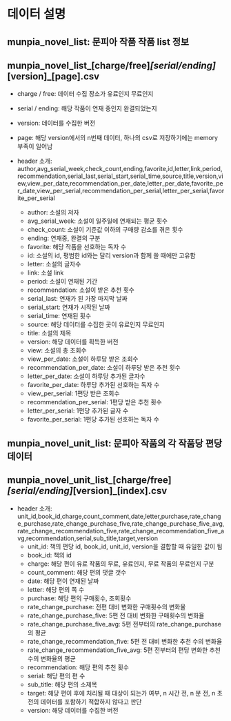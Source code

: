 # 데이터 설명

## munpia_novel_list: 문피아 작품 작품 list 정보
## munpia_novel_list_[charge/free]_[serial/ending]_[version]_[page].csv
- charge / free: 데이터 수집 장소가 유료인지 무료인지
- serial / ending: 해당 작품이 연재 중인지 완결되었는지
- version: 데이터를 수집한 버전
- page: 해당 version에서의 n번째 데이터, 하나의 csv로 저장하기에는 memory 부족이 일어남

- header 소개: author,avg_serial_week,check_count,ending,favorite,id,letter,link,period,recommendation,serial_last,serial_start,serial_time,source,title,version,view,view_per_date,recommendation_per_date,letter_per_date,favorite_per_date,view_per_serial,recommendation_per_serial,letter_per_serial,favorite_per_serial
    - author: 소설의 저자
    - avg_serial_week: 소설이 일주일에 연재되는 평균 횟수
    - check_count: 소설이 기준값 이하의 구매량 감소를 겪은 횟수
    - ending: 연재중, 완결의 구분
    - favorite: 해당 작품을 선호하는 독자 수
    - id: 소설의 id, 평범한 id와는 달리 version과 함께 쓸 때에만 고유함
    - letter: 소설의 글자수
    - link: 소설 link
    - period: 소설이 연재된 기간
    - recommendation: 소설이 받은 추천 횟수
    - serial_last: 연재가 된 가장 마지막 날짜
    - serial_start: 연재가 시작된 날짜
    - serial_time: 연재된 횟수
    - source: 해당 데이터를 수집한 곳이 유료인지 무료인지
    - title: 소설의 제목
    - version: 해당 데이터를 획득한 버전
    - view: 소설의 총 조회수
    - view_per_date: 소설이 하루당 받은 조회수
    - recommendation_per_date: 소설이 하루당 받은 추천 횟수
    - letter_per_date: 소설이 하루당 추가된 글자수
    - favorite_per_date: 하루당 추가된 선호하는 독자 수
    - view_per_serial: 1편당 받은 조회수
    - recommendation_per_serial: 1편당 받은 추천 횟수
    - letter_per_serial: 1편당 추가된 글자 수
    - favorite_per_serial: 1편당 추가된 선호하는 독자 수  

## munpia_novel_unit_list: 문피아 작품의 각 작품당 편당 데이터
## munpia_novel_unit_list_[charge/free]_[serial/ending]_[version]_[index].csv

- header 소개: unit_id,book_id,charge,count_comment,date,letter,purchase,rate_change_purchase,rate_change_purchase_five,rate_change_purchase_five_avg,rate_change_recommendation_five,rate_change_recommendation_five_avg,recommendation,serial,sub_title,target,version
    - unit_id: 책의 편당 id, book_id, unit_id, version을 결합할 때 유일한 값이 됨
    - book_id: 책의 id
    - charge: 해당 편이 유료 작품의 무료, 유료인지, 무료 작품의 무료인지 구분
    - count_comment: 해당 편의 댓글 갯수
    - date: 해당 편이 연재된 날짜
    - letter: 해당 편의 쪽 수
    - purchase: 해당 편의 구매횟수, 조회횟수
    - rate_change_purchase: 전편 대비 변화한 구매횟수의 변화율
    - rate_change_purchase_five: 5편 전 대비 변화한 구매횟수의 변화율
    - rate_change_purchase_five_avg: 5편 전부터의 rate_change_purchase의 평균
    - rate_change_recommendation_five: 5편 전 대비 변화한 추천 수의 변화율
    - rate_change_recommendation_five_avg: 5편 전부터의 편당 변화한 추천 수의 변화율의 평균
    - recommendation: 해당 편의 추천 횟수
    - serial: 해당 편의 편 수
    - sub_title: 해당 편의 소제목
    - target: 해당 편이 후에 처리될 때 대상이 되는가 여부, n 시간 전, n 분 전, n 초 전의 데이터를 포함하기 적합하지 않다고 판단
    - version: 해당 데이터를 수집한 버전